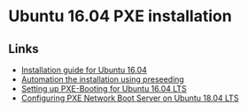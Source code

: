 # Ubuntu 16.04 PXE installation


## Links

+ [Installation guide for Ubuntu 16.04](https://help.ubuntu.com/16.04/installation-guide/index.html)
+ [Automation the installation using preseeding](https://help.ubuntu.com/16.04/installation-guide/amd64/apb.html)
+ [Setting up PXE-Booting for Ubuntu 16.04 LTS](https://archyslife.blogspot.com/2018/01/setting-up-pxe-booting-for-ubuntu-1604.html)
+ [Configuring PXE Network Boot Server on Ubuntu 18.04 LTS](https://linuxhint.com/pxe_boot_ubuntu_server/)
